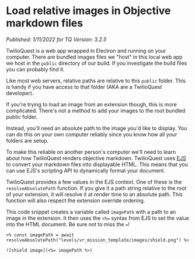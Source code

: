 # Load relative images in Objective markdown files

_Published: 1/11/2022 for TQ Version: 3.2.5_

TwilioQuest is a web app wrapped in Electron and running on your computer. There are bundled images files we "host" in this local web app we host in the `public` directory of our build. If you investigate the build files you can probably find it.

Like most web servers, relative paths are relative to this `public` folder. This is handy if you have access to that folder (AKA are a TwilioQuest developer).

If you're trying to load an image from an extension though, this is more complicated. There's not a method to add your images to the root bundled public folder.

Instead, you'll need an absolute path to the image you'd like to display. You can do this on your own computer reliably since you know how all your folders are setup.

To make this reliable on another person's computer we'll need to learn about how TwilioQuest renders objective markdown. TwilioQuest uses [EJS](https://ejs.co/) to convert your markdown files into displayable HTML. This means that you can use EJS's scripting API to dynamically format your document.

TwilioQuest provides a few values in the EJS context. One of these is the `resolveAbsolutePath` function. If you give it a path string relative to the root of your extension, it will resolve it at render time to an absolute path. This function will also respect the extension override ordering.

This code snippet creates a variable called `imagePath` with a path to an image in the extension. It then uses the `<%=` syntax from EJS to set the value into the HTML document. Be sure not to miss the `=`!

```ejs
<% const imagePath = await resolveAbsolutePath("levels/vr_mission_template/images/shield.png") %>

![shield image](<%= imagePath %>)
```
